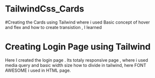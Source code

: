 # TailwindCss_Cards
#Creating the Cards using Tailwind where i used Basic concept of hover and flex and how to create transistion , I learned
# Creating Login Page using Tailwind
Here I created the login page . Its totaly responsive page , where i used media query and basic width size how to divide in tailwind, here FONT AWESOME i used in HTML page.
